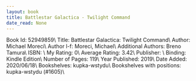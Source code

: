 ```yaml
---
layout: book
title: Battlestar Galactica - Twilight Command
date_read: None
---
```


Book Id: 52949859\ 
Title: Battlestar Galactica: Twilight Command\ 
Author: Michael Moreci\ 
Author l-f: Moreci, Michael\ 
Additional Authors: Breno Tamura\ 
ISBN: \ 
My Rating: 0\ 
Average Rating: 3.42\ 
Publisher: \ 
Binding: Kindle Edition\ 
Number of Pages: 119\ 
Year Published: 2019\ 
Date Added: 2020/06/18\ 
Bookshelves: kupka-wstydu\ 
Bookshelves with positions: kupka-wstydu (#1605)\ 

